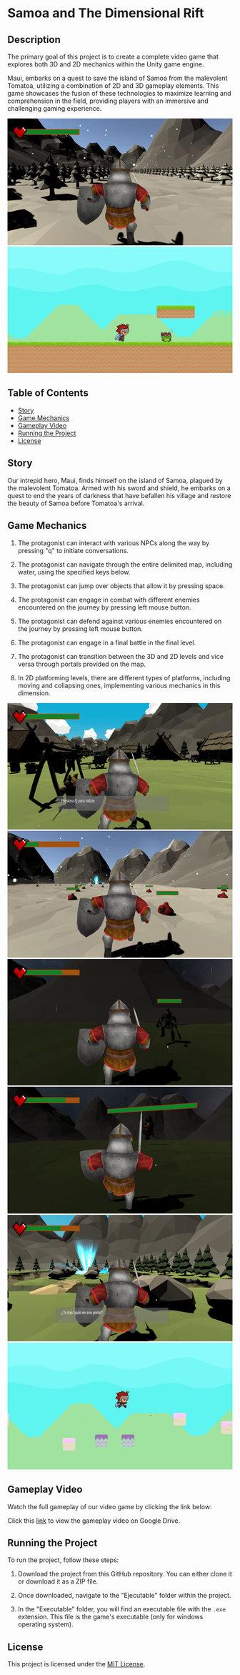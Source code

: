 # Samoa and The Dimensional Rift

## Description
The primary goal of this project is to create a complete video game that explores both 3D and 2D mechanics within the Unity game engine.

 Maui, embarks on a quest to save the island of Samoa from the malevolent Tomatoa, utilizing a combination of 2D and 3D gameplay elements. This game showcases the fusion of these technologies to maximize learning and comprehension in the field, providing players with an immersive and challenging gaming experience.

![](Images/Picture6.png)
![](Images/Picture4.png)

## Table of Contents
- [Story](#story)
- [Game Mechanics](#game-mechanics)
- [Gameplay Video](#gameplay-video)
- [Running the Project](#running-the-project)
- [License](#license)




## Story
Our intrepid hero, Maui, finds himself on the island of Samoa, plagued by the malevolent Tomatoa. Armed with his sword and shield, he embarks on a quest to end the years of darkness that have befallen his village and restore the beauty of Samoa before Tomatoa's arrival.

## Game Mechanics
1. The protagonist can interact with various NPCs along the way by pressing "q" to initiate conversations.


2. The protagonist can navigate through the entire delimited map, including water, using the specified keys below.
3. The protagonist can jump over objects that allow it by pressing space.
4. The protagonist can engage in combat with different enemies encountered on the journey by pressing left mouse button.
5. The protagonist can defend against various enemies encountered on the journey by pressing left mouse button.
6. The protagonist can engage in a final battle in the final level.
8. The protagonist can transition between the 3D and 2D levels and vice versa through portals provided on the map.
9. In 2D platforming levels, there are different types of platforms, including moving and collapsing ones, implementing various mechanics in this dimension.

![](Images/Picture1.png)
![](Images/Picture7.png)
![](Images/Picture11.png)
![](Images/Picture14.png)
![](Images/Picture3.png)
![](Images/Picture10.png)
## Gameplay Video
Watch the full gameplay of our video game by clicking the link below:

Click this [link](https://drive.google.com/file/d/16JE7ZrIm4BxCNzL1qHFY1zkPhZUMKDcy/view?usp=sharing) to view the gameplay video on Google Drive.

## Running the Project

To run the project, follow these steps:

1. Download the project from this GitHub repository. You can either clone it or download it as a ZIP file.

2. Once downloaded, navigate to the "Ejecutable" folder within the project.

3. In the "Executable" folder, you will find an executable file with the `.exe` extension. This file is the game's executable (only for windows operating system).




## License
This project is licensed under the [MIT License](LICENSE.md).


